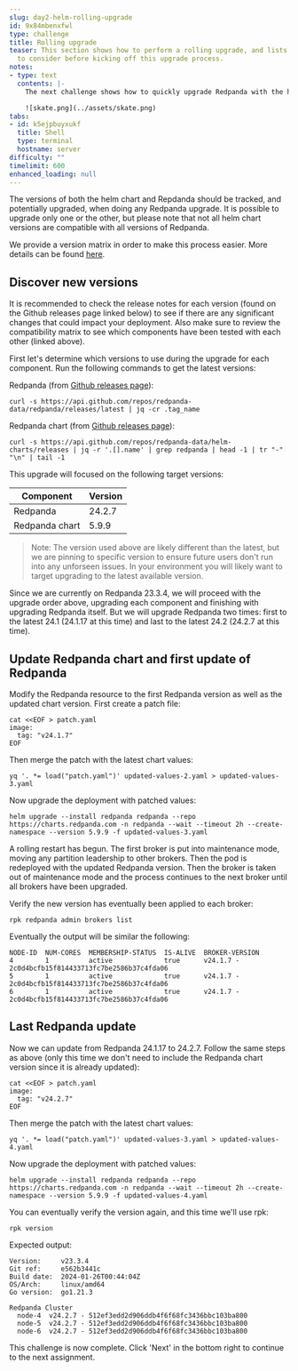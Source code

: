 ```yaml
---
slug: day2-helm-rolling-upgrade
id: 9x84mbenxfwl
type: challenge
title: Rolling upgrade
teaser: This section shows how to perform a rolling upgrade, and lists a few things
  to consider before kicking off this upgrade process.
notes:
- type: text
  contents: |-
    The next challenge shows how to quickly upgrade Redpanda with the helm chart.

    ![skate.png](../assets/skate.png)
tabs:
- id: k5ejpbuyxukf
  title: Shell
  type: terminal
  hostname: server
difficulty: ""
timelimit: 600
enhanced_loading: null
---
```

The versions of both the helm chart and Repdanda should be tracked, and potentially upgraded, when doing any Redpanda upgrade. It is possible to upgrade only one or the other, but please note that not all helm chart versions are compatible with all versions of Redpanda.

We provide a version matrix in order to make this process easier. More details can be found [here](https://docs.redpanda.com/current/upgrade/k-compatibility/#rp).

## Discover new versions

It is recommended to check the release notes for each version (found on the Github releases page linked below) to see if there are any significant changes that could impact your deployment. Also make sure to review the compatibility matrix to see which components have been tested with each other (linked above).

First let's determine which versions to use during the upgrade for each component. Run the following commands to get the latest versions:

Redpanda (from [Github releases page](https://github.com/redpanda-data/helm-charts/releases)):

```bash,run
curl -s https://api.github.com/repos/redpanda-data/redpanda/releases/latest | jq -cr .tag_name
```

Redpanda chart (from [Github releases page](https://github.com/redpanda-data/helm-charts/releases)):

```bash,run
curl -s https://api.github.com/repos/redpanda-data/helm-charts/releases | jq -r '.[].name' | grep redpanda | head -1 | tr "-" "\n" | tail -1
```

This upgrade will focused on the following target versions:

| Component | Version |
|-|-|
| Redpanda | 24.2.7 |
| Redpanda chart | 5.9.9 |

> Note: The version used above are likely different than the latest, but we are pinning to specific version to ensure future users don't run into any unforseen issues. In your environment you will likely want to target upgrading to the latest available version.

Since we are currently on Redpanda 23.3.4, we will proceed with the upgrade order above, upgrading each component and finishing with upgrading Redpanda itself. But we will upgrade Redpanda two times: first to the latest 24.1 (24.1.17 at this time) and last to the latest 24.2 (24.2.7 at this time).

## Update Redpanda chart and first update of Redpanda

Modify the Redpanda resource to the first Redpanda version as well as the updated chart version. First create a patch file:

```bash,run
cat <<EOF > patch.yaml
image:
  tag: "v24.1.7"
EOF
```

Then merge the patch with the latest chart values:

```bash,run
yq '. *= load("patch.yaml")' updated-values-2.yaml > updated-values-3.yaml
```

Now upgrade the deployment with patched values:

```bash,run
helm upgrade --install redpanda redpanda --repo https://charts.redpanda.com -n redpanda --wait --timeout 2h --create-namespace --version 5.9.9 -f updated-values-3.yaml
```

A rolling restart has begun. The first broker is put into maintenance mode, moving any partition leadership to other brokers. Then the pod is redeployed with the updated Redpanda version. Then the broker is taken out of maintenance mode and the process continues to the next broker until all brokers have been upgraded.

Verify the new version has eventually been applied to each broker:

```bash,run
rpk redpanda admin brokers list
```

Eventually the output will be similar the following:

```bash,nocopy
NODE-ID  NUM-CORES  MEMBERSHIP-STATUS  IS-ALIVE  BROKER-VERSION
4        1          active             true      v24.1.7 - 2c0d4bcfb15f814433713fc7be2586b37c4fda06
5        1          active             true      v24.1.7 - 2c0d4bcfb15f814433713fc7be2586b37c4fda06
6        1          active             true      v24.1.7 - 2c0d4bcfb15f814433713fc7be2586b37c4fda06
```

## Last Redpanda update

Now we can update from Redpanda 24.1.17 to 24.2.7. Follow the same steps as above (only this time we don't need to include the Redpanda chart version since it is already updated):

```bash,run
cat <<EOF > patch.yaml
image:
  tag: "v24.2.7"
EOF
```

Then merge the patch with the latest chart values:

```bash,run
yq '. *= load("patch.yaml")' updated-values-3.yaml > updated-values-4.yaml
```

Now upgrade the deployment with patched values:

```bash,run
helm upgrade --install redpanda redpanda --repo https://charts.redpanda.com -n redpanda --wait --timeout 2h --create-namespace --version 5.9.9 -f updated-values-4.yaml
```

You can eventually verify the version again, and this time we'll use rpk:

```bash,run
rpk version
```

Expected output:

```bash,nocopy
Version:     v23.3.4
Git ref:     e562b3441c
Build date:  2024-01-26T00:44:04Z
OS/Arch:     linux/amd64
Go version:  go1.21.3

Redpanda Cluster
  node-4  v24.2.7 - 512ef3edd2d906ddb4f6f68fc3436bbc103ba800
  node-5  v24.2.7 - 512ef3edd2d906ddb4f6f68fc3436bbc103ba800
  node-6  v24.2.7 - 512ef3edd2d906ddb4f6f68fc3436bbc103ba800
```

This challenge is now complete. Click 'Next' in the bottom right to continue to the next assignment.

